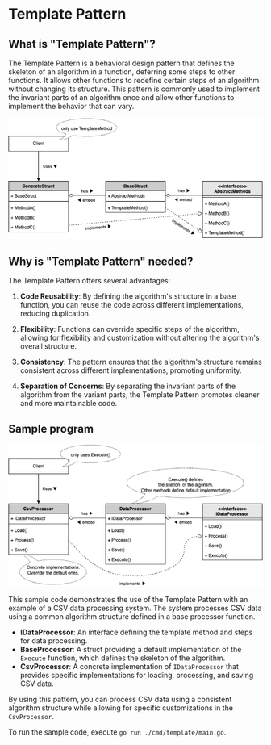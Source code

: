 # Template Pattern

## What is "Template Pattern"?

The Template Pattern is a behavioral design pattern that defines the skeleton of an algorithm in a function, deferring some steps to other functions. It allows other functions to redefine certain steps of an algorithm without changing its structure. This pattern is commonly used to implement the invariant parts of an algorithm once and allow other functions to implement the behavior that can vary.

![Class diagram](./.docs/class-diagram.drawio.png)

## Why is "Template Pattern" needed?

The Template Pattern offers several advantages:

1. **Code Reusability**: By defining the algorithm's structure in a base function, you can reuse the code across different implementations, reducing duplication.

2. **Flexibility**: Functions can override specific steps of the algorithm, allowing for flexibility and customization without altering the algorithm's overall structure.

3. **Consistency**: The pattern ensures that the algorithm's structure remains consistent across different implementations, promoting uniformity.

4. **Separation of Concerns**: By separating the invariant parts of the algorithm from the variant parts, the Template Pattern promotes cleaner and more maintainable code.

## Sample program

![Sample program diagram](./.docs/sample-program.drawio.png)

This sample code demonstrates the use of the Template Pattern with an example of a CSV data processing system. The system processes CSV data using a common algorithm structure defined in a base processor function.

- **IDataProcessor**: An interface defining the template method and steps for data processing.
- **BaseProcessor**: A struct providing a default implementation of the `Execute` function, which defines the skeleton of the algorithm.
- **CsvProcessor**: A concrete implementation of `IDataProcessor` that provides specific implementations for loading, processing, and saving CSV data.

By using this pattern, you can process CSV data using a consistent algorithm structure while allowing for specific customizations in the `CsvProcessor`.

To run the sample code, execute `go run ./cmd/template/main.go`.